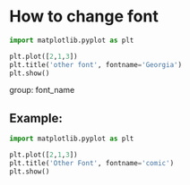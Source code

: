# How to change font

```python
import matplotlib.pyplot as plt

plt.plot([2,1,3])
plt.title('other font', fontname='Georgia')
plt.show()
```


group: font_name

## Example: 
```python
import matplotlib.pyplot as plt

plt.plot([2,1,3])
plt.title('Other Font', fontname='comic')
plt.show()
```

